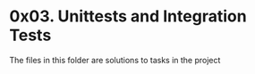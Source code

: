# 0x03. Unittests and Integration Tests

The files in this folder are solutions to tasks in the project
